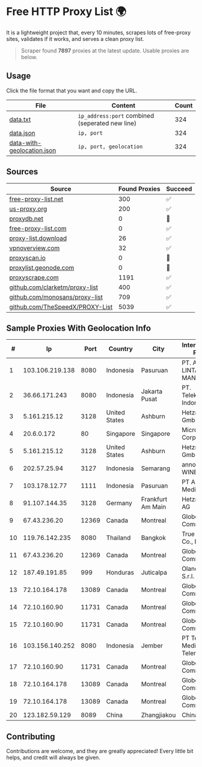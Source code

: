 
# Free HTTP Proxy List 🌍

It is a lightweight project that, every 10 minutes, scrapes lots of free-proxy sites, validates if it works, and serves a clean proxy list.


> Scraper found **7897** proxies at the latest update. Usable proxies are below.

## Usage

Click the file format that you want and copy the URL.


|File|Content|Count|
|----|-------|-----|
|[data.txt](https://raw.githubusercontent.com/themiralay/Proxy-List-World/master/data.txt)|`ip_address:port` combined (seperated new line)|324|
|[data.json](https://raw.githubusercontent.com/themiralay/Proxy-List-World/master/data.json)|`ip, port`|324|
|[data-with-geolocation.json](https://raw.githubusercontent.com/themiralay/Proxy-List-World/master/data-with-geolocation.json)|`ip, port, geolocation`|324|

## Sources

|Source|Found Proxies|Succeed|
|------|-------------|-------|
|[free-proxy-list.net](https://free-proxy-list.net)|300|✅|
|[us-proxy.org](https://www.us-proxy.org)|200|✅|
|[proxydb.net](http://proxydb.net)|0|🚫|
|[free-proxy-list.com](https://free-proxy-list.com/?page=&port=&type%5B%5D=http&type%5B%5D=https&up_time=0&search=Search)|0|✅|
|[proxy-list.download](https://www.proxy-list.download/HTTP)|26|✅|
|[vpnoverview.com](https://vpnoverview.com/privacy/anonymous-browsing/free-proxy-servers)|32|✅|
|[proxyscan.io](https://www.proxyscan.io)|0|🚫|
|[proxylist.geonode.com](https://proxylist.geonode.com/api/proxy-list?limit=300&page=1&sort_by=lastChecked&sort_type=desc&protocols=http,https)|0|🚫|
|[proxyscrape.com](https://api.proxyscrape.com/v2/?request=displayproxies&protocol=http&timeout=10000&country=all&ssl=all&anonymity=all)|1191|✅|
|[github.com/clarketm/proxy-list](https://raw.githubusercontent.com/clarketm/proxy-list/master/proxy-list-raw.txt)|400|✅|
|[github.com/monosans/proxy-list](https://raw.githubusercontent.com/monosans/proxy-list/main/proxies/http.txt)|709|✅|
|[github.com/TheSpeedX/PROXY-List](https://raw.githubusercontent.com/TheSpeedX/PROXY-List/master/http.txt)|5039|✅|


## Sample Proxies With Geolocation Info

|#|Ip|Port|Country|City|Internet Service Provider|
|-|--|----|-------|----|-------------------------|
|1|103.106.219.138|8080|Indonesia|Pasuruan|PT. ARTHA LINTAS DATA MANDIRI|
|2|36.66.171.243|8080|Indonesia|Jakarta Pusat|PT. Telekomunikasi Indonesia|
|3|5.161.215.12|3128|United States|Ashburn|Hetzner Online GmbH|
|4|20.6.0.172|80|Singapore|Singapore|Microsoft Corporation|
|5|5.161.215.12|3128|United States|Ashburn|Hetzner Online GmbH|
|6|202.57.25.94|3127|Indonesia|Semarang|announced of WINET|
|7|103.178.12.77|1111|Indonesia|Pasuruan|PT Amerta Asa Media|
|8|91.107.144.35|3128|Germany|Frankfurt Am Main|Hetzner Online AG|
|9|67.43.236.20|12369|Canada|Montreal|GloboTech Communications|
|10|119.76.142.235|8080|Thailand|Bangkok|True Internet Co., Ltd.|
|11|67.43.236.20|12369|Canada|Montreal|GloboTech Communications|
|12|187.49.191.85|999|Honduras|Juticalpa|Olancho NET S.r.l. De C.V.|
|13|72.10.164.178|13089|Canada|Montreal|GloboTech Communications|
|14|72.10.160.90|11731|Canada|Montreal|GloboTech Communications|
|15|72.10.160.90|11731|Canada|Montreal|GloboTech Communications|
|16|103.156.140.252|8080|Indonesia|Jember|PT Tekling Media Telematika|
|17|72.10.160.90|11731|Canada|Montreal|GloboTech Communications|
|18|72.10.164.178|13089|Canada|Montreal|GloboTech Communications|
|19|72.10.164.178|13089|Canada|Montreal|GloboTech Communications|
|20|123.182.59.129|8089|China|Zhangjiakou|China Telecom|



## Contributing

Contributions are welcome, and they are greatly appreciated! Every
little bit helps, and credit will always be given.

